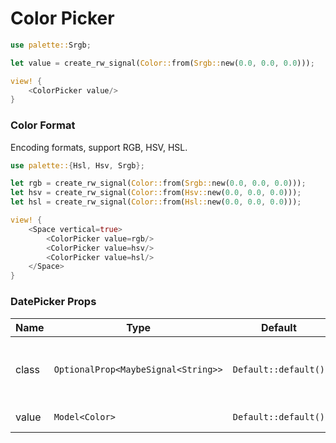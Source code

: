 # Color Picker

```rust demo
use palette::Srgb;

let value = create_rw_signal(Color::from(Srgb::new(0.0, 0.0, 0.0)));

view! {
    <ColorPicker value/>
}
```

### Color Format

Encoding formats, support RGB, HSV, HSL.

```rust demo
use palette::{Hsl, Hsv, Srgb};

let rgb = create_rw_signal(Color::from(Srgb::new(0.0, 0.0, 0.0)));
let hsv = create_rw_signal(Color::from(Hsv::new(0.0, 0.0, 0.0)));
let hsl = create_rw_signal(Color::from(Hsl::new(0.0, 0.0, 0.0)));

view! {
    <Space vertical=true>
        <ColorPicker value=rgb/>
        <ColorPicker value=hsv/>
        <ColorPicker value=hsl/>
    </Space>
}
```

### DatePicker Props

| Name  | Type                                | Default              | Desciption                                      |
| ----- | ----------------------------------- | -------------------- | ----------------------------------------------- |
| class | `OptionalProp<MaybeSignal<String>>` | `Default::default()` | Addtional classes for the color picker element. |
| value | `Model<Color>`                      | `Default::default()` | Value of the picker.                            |
